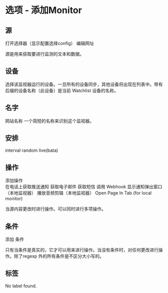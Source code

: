 # 选项 - 添加Monitor

## 源

打开选择器（显示配置选择config）
编辑网址

源是用来获取要进行监测的文本和数据。

## 设备

选择该监视器运行的设备。一旦所有的设备同步，其他设备将出现在列表中。带有后缀的设备名称（此设备）是当前 Watchlist 设备的名称。

## 名字

网站名称
一个简短的名称来识别这个监视器。

## 安排

interval
random
live(bata)

## 操作

添加操作    
	在电话上获取推送通知
    获取电子邮件
    获取短信
    调用 Webhook
    显示通知弹出窗口（本地监视器）
    播放音频剪辑（本地监视器）
    Open Page In Tab (for local monitor)

当源内容更改时进行操作。可以同时进行多项操作。

## 条件

添加 条件

只有当条件是真实的，它才可以用来进行操作。当没有条件时，对任何更改进行操作。除了regexp 外的所有条件是不区分大小写的。

## 标签
No label found.
